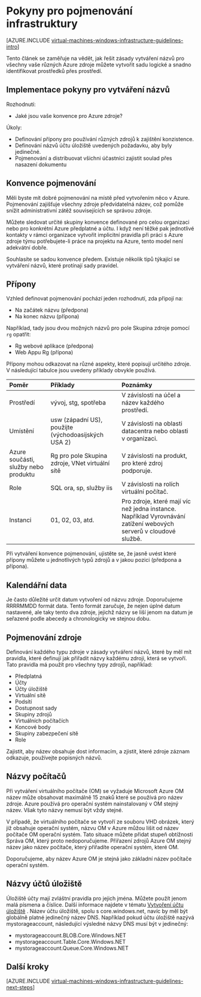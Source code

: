 <properties
    pageTitle="Infrastruktura pojmenování pokyny | Microsoft Azure"
    description="Informace o klíčových návrh a implementace pokyny pro pojmenování v Azure infrastruktury služby."
    documentationCenter=""
    services="virtual-machines-windows"
    authors="iainfoulds"
    manager="timlt"
    editor=""
    tags="azure-resource-manager"/>

<tags
    ms.service="virtual-machines-windows"
    ms.workload="infrastructure-services"
    ms.tgt_pltfrm="vm-windows"
    ms.devlang="na"
    ms.topic="article"
    ms.date="09/08/2016"
    ms.author="iainfou"/>

# <a name="infrastructure-naming-guidelines"></a>Pokyny pro pojmenování infrastruktury

[AZURE.INCLUDE [virtual-machines-windows-infrastructure-guidelines-intro](../../includes/virtual-machines-windows-infrastructure-guidelines-intro.md)] 

Tento článek se zaměřuje na vědět, jak řešit zásady vytváření názvů pro všechny vaše různých Azure zdroje můžete vytvořit sadu logické a snadno identifikovat prostředků přes prostředí.

## <a name="implementation-guidelines-for-naming-conventions"></a>Implementace pokyny pro vytváření názvů

Rozhodnutí:

- Jaké jsou vaše konvence pro Azure zdroje?

Úkoly:

- Definování přípony pro používání různých zdrojů k zajištění konzistence.
- Definování názvů účtu úložiště uvedených požadavku, aby byly jedinečné.
- Pojmenování a distribuovat všichni účastníci zajistit soulad přes nasazení dokumentu

## <a name="naming-conventions"></a>Konvence pojmenování

Měli byste mít dobré pojmenování na místě před vytvořením něco v Azure. Pojmenování zajišťuje všechny zdroje předvídatelná název, což pomůže snížit administrativní zátěž souvisejících se správou zdroje.

Můžete sledovat určité skupiny konvence definované pro celou organizaci nebo pro konkrétní Azure předplatné a účtu. I když není těžké pak jednotlivé kontakty v rámci organizace vytvořit implicitní pravidla při práci s Azure zdroje týmu potřebujete-li práce na projektu na Azure, tento model není adekvátní dobře.

Souhlasíte se sadou konvence předem. Existuje několik tipů týkající se vytváření názvů, které protínají sady pravidel.

## <a name="affixes"></a>Přípony

Vzhled definovat pojmenování pochází jeden rozhodnutí, zda připojí na:

- Na začátek názvu (předpona)
- Na konec názvu (přípona)

Například, tady jsou dvou možných názvů pro pole Skupina zdroje pomocí `rg` opatřit:

- Rg webové aplikace (předpona)
- Web Appu Rg (přípona)

Přípony mohou odkazovat na různé aspekty, které popisují určitého zdroje. V následující tabulce jsou uvedeny příklady obvykle používá.

| Poměr                               | Příklady                                                               | Poznámky                                                                                                      |
|:-------------------------------------|:-----------------------------------------------------------------------|:-----------------------------------------------------------------------------------------------------------|
| Prostředí                          | vývoj, stg, spotřeba                                                         | V závislosti na účel a název každého prostředí.                                                     |
| Umístění                             | usw (západní US), použijte (východoasijských USA 2)                                         | V závislosti na oblasti datacentra nebo oblasti v organizaci.                               |
| Azure součásti, služby nebo produktu | Rg pro pole Skupina zdroje, VNet virtuální sítě                        | V závislosti na produkt, pro které zdroj podporuje.                                          |
| Role                                 | SQL ora, sp, služby iis                                                      | V závislosti na rolích virtuální počítač.                                                              |
| Instanci                             | 01, 02, 03, atd.                                                       | Pro zdroje, které mají víc než jedna instance. Například Vyrovnávání zatížení webových serverů v cloudové službě. |


Při vytváření konvence pojmenování, ujistěte se, že jasně uvést které přípony můžete u jednotlivých typů zdrojů a v jakou pozici (předpona a přípona).

## <a name="dates"></a>Kalendářní data

Je často důležité určit datum vytvoření od názvu zdroje. Doporučujeme RRRRMMDD formát data. Tento formát zaručuje, že nejen úplné datum nastavené, ale taky tento dva zdroje, jejichž názvy se liší jenom na datum je seřazené podle abecedy a chronologicky ve stejnou dobu.

## <a name="naming-resources"></a>Pojmenování zdroje

Definování každého typu zdroje v zásady vytváření názvů, které by měl mít pravidla, které definují jak přiřadit názvy každému zdroji, která se vytvoří. Tato pravidla má použít pro všechny typy zdrojů, například:

- Předplatná
- Účty
- Účty úložiště
- Virtuální sítě
- Podsítí
- Dostupnost sady
- Skupiny zdrojů
- Virtuálních počítačích
- Koncové body
- Skupiny zabezpečení sítě
- Role

Zajistit, aby název obsahuje dost informacím, a zjistit, které zdroje záznam odkazuje, používejte popisných názvů.

## <a name="computer-names"></a>Názvy počítačů

Při vytváření virtuálního počítače (OM) se vyžaduje Microsoft Azure OM název může obsahovat maximálně 15 znaků které se používá pro název zdroje. Azure používá pro operační systém nainstalovaný v OM stejný název. Však tyto názvy nemusí být vždy stejné.

V případě, že virtuálního počítače se vytvoří ze souboru VHD obrázek, který již obsahuje operační systém, názvu OM v Azure můžou lišit od název počítače OM operační systém. Tato situace můžete přidat stupeň obtížnosti Správa OM, který proto nedoporučujeme. Přiřazení zdrojů Azure OM stejný název jako název počítače, který přiřadíte operační systém, které OM.

Doporučujeme, aby název Azure OM je stejná jako základní název počítače operační systém.

## <a name="storage-account-names"></a>Názvy účtů úložiště

Úložiště účty mají zvláštní pravidla pro jejich jména. Můžete použít jenom malá písmena a číslice. Další informace najdete v tématu [Vytvoření účtu úložiště](../storage/storage-create-storage-account.md#create-a-storage-account) . Název účtu úložiště, spolu s core.windows.net, navíc by měl být globálně platné jedinečný název DNS. Například pokud účtu úložiště nazývá mystorageaccount, následující výsledné názvy DNS musí být v jedinečný:

- mystorageaccount.BLOB.Core.Windows.NET
- mystorageaccount.Table.Core.Windows.NET
- mystorageaccount.Queue.Core.Windows.NET


## <a name="next-steps"></a>Další kroky
[AZURE.INCLUDE [virtual-machines-windows-infrastructure-guidelines-next-steps](../../includes/virtual-machines-windows-infrastructure-guidelines-next-steps.md)] 